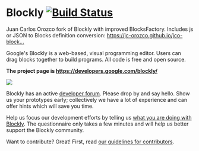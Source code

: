 # Blockly [![Build Status]( https://travis-ci.org/google/blockly.svg?branch=master)](https://travis-ci.org/google/blockly)

Juan Carlos Orozco fork of Blockly with improved BlocksFactory. Includes js or JSON to Blocks definition conversion: https://jc-orozco.github.io/jco-block…

Google's Blockly is a web-based, visual programming editor.  Users can drag
blocks together to build programs.  All code is free and open source.

**The project page is https://developers.google.com/blockly/**

![](https://developers.google.com/blockly/images/sample.png)

Blockly has an active [developer forum](https://groups.google.com/forum/#!forum/blockly). Please drop by and say hello. Show us your prototypes early; collectively we have a lot of experience and can offer hints which will save you time.

Help us focus our development efforts by telling us [what you are doing with
Blockly](https://goo.gl/forms/kZTsO9wGLmpoPXC02). The questionnaire only takes
a few minutes and will help us better support the Blockly community.

Want to contribute? Great! First, read [our guidelines for contributors](https://developers.google.com/blockly/guides/modify/contributing).
